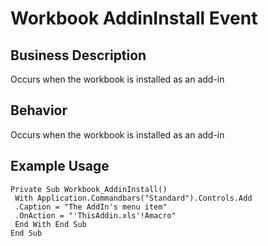 # Workbook AddinInstall Event

## Business Description
Occurs when the workbook is installed as an add-in

## Behavior
Occurs when the workbook is installed as an add-in

## Example Usage
```vba
Private Sub Workbook_AddinInstall() 
 With Application.Commandbars("Standard").Controls.Add 
 .Caption = "The AddIn's menu item" 
 .OnAction = "'ThisAddin.xls'!Amacro" 
 End With End Sub 
End Sub
```
